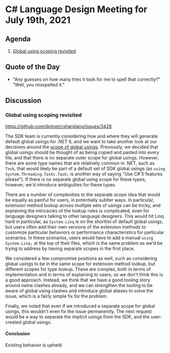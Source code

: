 # C# Language Design Meeting for July 19th, 2021

## Agenda

1. [Global using scoping revisited](#global-using-scoping-revisited)

## Quote of the Day

- "Any guesses on how many tries it took for me to spell that correctly?" "Well, you misspelled it."

## Discussion

### Global using scoping revisited

https://github.com/dotnet/csharplang/issues/3428

The SDK team is currently considering how and where they will generate default global usings for .NET 6, and we want to take another look at our decisions around the
[scope of global usings](https://github.com/dotnet/csharplang/blob/main/meetings/2021/LDM-2021-03-15.md#global-usings). Previously, we decided that global usings should
be thought of as being copied and pasted into every file, and that there is no separate outer scope for global usings. However, there are some type names that are relatively
common in .NET, such as `Task`, that would likely be part of a default set of SDK global usings (as `using System.Threading.Tasks.Task;` is another way of saying "Use C# 5
features please"). If there is no separate global using scope for these types, however, we'd introduce ambiguities for these types.

There are a number of complexities to the separate scope idea that would be equally as painful for users, in potentially subtler ways. In particular, extension method lookup
across multiple sets of usings can be tricky, and explaining the intricacies of the lookup rules is complicated, even for language designers talking to other language designers.
This would hit Linq hard in particular, as `System.Linq` is on the shortlist of default global usings, but users often add their own versions of the extension methods to
customize particular behaviors or performance characteristics for particular scenarios. In these scenarios, users would have to add a manual `using System.Linq;` at the top
of their files, which is the same problem as we'd be trying to address by having separate scopes in the first place.

We considered a few compromise positions as well, such as considering global usings to be in the same scope for extension method lookup, but different scopes for type lookup.
These are complex, both in terms of implementation and in terms of explaining to users, so we don't think this is a good approach. Instead, we think that we have a good tooling
story around name clashes already, and we can strengthen the tooling to be aware of global using clashes and introduce global aliases to solve the issue, which is a fairly simple
fix for the problem.

Finally, we noted that even if we introduced a separate scope for global usings, this wouldn't even fix the issue permanently. The next request would be a way to separate the
implicit usings from the SDK, and the user-created global usings.

#### Conclusion

Existing behavior is upheld.
